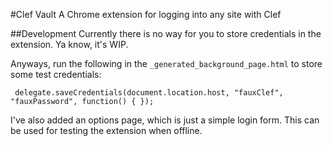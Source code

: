 #Clef Vault
A Chrome extension for logging into any site with Clef

##Development
Currently there is no way for you to store credentials in the extension.  Ya know, it's WIP.

Anyways, run the following in the `_generated_background_page.html` to store some test credentials:

     delegate.saveCredentials(document.location.host, "fauxClef", "fauxPassword", function() { });

I've also added an options page, which is just a simple login form.  This can be used for testing the extension when offline.
